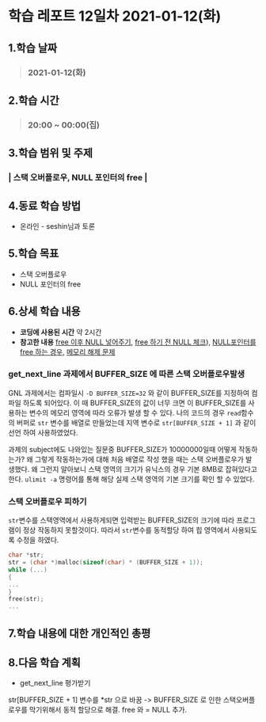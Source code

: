 # 학습 레포트 12일차 2021-01-12(화)
## 1.학습 날짜
> ### 2021-01-12(화)
## 2.학습 시간
> ### 20:00 ~ 00:00(집)
## 3.학습 범위 및 주제
### | 스택 오버플로우, NULL 포인터의 free |
## 4.동료 학습 방법
- 온라인 - seshin님과 토론
## 5.학습 목표
- 스택 오버플로우
- NULL 포인터의 free
## 6.상세 학습 내용
- **코딩에 사용된 시간** 약 2시간
- **참고한 내용** [free 이후 NULL 넣어주기](https://www.benjaminlog.com/entry/checking-null-pointer-before-delete-some-memory), [free 하기 전 NULL 체크](https://stackoverflow.com/questions/1912325/checking-for-null-before-calling-free)), [NULL포인터를 free 하는 경우](https://stackoverrun.com/ko/q/1515149), [메모리 해제 문제](https://www.hanbit.co.kr/network/category/category_view.html?cms_code=CMS4640778364)

### get_next_line 과제에서 BUFFER_SIZE 에 따른 스택 오버플로우발생
GNL 과제에서는 컴파일시 `-D BUFFER_SIZE=32` 와 같이 BUFFER_SIZE를 지정하여 컴파일 하도록 되어있다. 이 때 BUFFER_SIZE의 값이 너무 크면 이 BUFFER_SIZE를 사용하는 변수의 메모리 영역에 따라 오류가 발생 할 수 있다. 나의 코드의 경우 `read`함수의 버퍼로 `str` 변수를 배열로 만들었는데 지역 변수로 `str[BUFFER_SIZE + 1]` 과 같이 선언 하여 사용하였었다.

과제의 subject에도 나와있는 질문중 BUFFER_SIZE가 10000000일때 어떻게 작동하는가? 왜 그렇게 작동하는가에 대해 처음 배열로 작성 했을 때는 스택 오버플로우가 발생했다. 왜 그런지 알아보니 스택 영역의 크기가 유닉스의 경우 기본 8MB로 잡혀있다고 한다. `ulimit -a` 명령어를 통해 해당 실제 스택 영역의 기본 크기를 확인 할 수 있었다.

### 스택 오버플로우 피하기
`str`변수를 스택영역에서 사용하게되면 입력받는 BUFFER_SIZE의 크기에 따라 프로그램이 정상 작동하지 못할것이다. 따라서 `str`변수를 동적할당 하여 힙 영역에서 사용되도록 수정을 하였다.
```c
char *str;
str = (char *)malloc(sizeof(char) * (BUFFER_SIZE + 1));
while (...)
{
...
}
free(str);
...
```

## 7.학습 내용에 대한 개인적인 총평
## 8.다음 학습 계획
- get_next_line 평가받기

str[BUFFER_SIZE + 1] 변수를 \*str 으로 바꿈 -> BUFFER_SIZE 로 인한 스택오버플로우를 막기위해서 동적 할당으로 해결.
free 와 = NULL 추가.